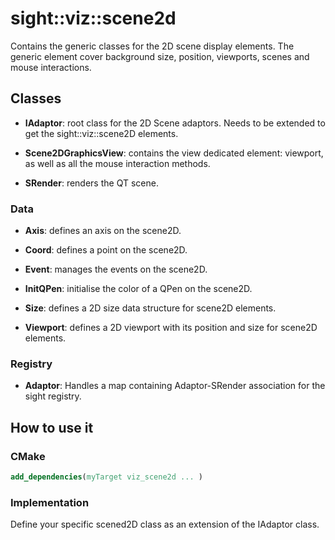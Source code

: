 # sight::viz::scene2d

Contains the generic classes for the 2D scene display elements. 
The generic element cover background size, position, viewports, scenes and mouse interactions.

## Classes

* **IAdaptor**: root class for the 2D Scene adaptors. Needs to be extended to get the sight::viz::scene2D elements. 

* **Scene2DGraphicsView**: contains the view dedicated element: viewport, as well as all the mouse interaction methods. 

* **SRender**: renders the QT scene. 
 
### Data

* **Axis**: defines an axis on the scene2D.

* **Coord**: defines a point on the scene2D.

* **Event**: manages the events on the scene2D.

* **InitQPen**: initialise the color of a QPen on the scene2D.

* **Size**: defines a 2D size data structure for scene2D elements.

* **Viewport**: defines a 2D viewport with its position and size for scene2D elements.
 
### Registry

* **Adaptor**: Handles a map containing Adaptor-SRender association for the sight registry.

 
## How to use it

### CMake

```cmake
add_dependencies(myTarget viz_scene2d ... )
```

### Implementation

Define your specific scened2D class as an extension of the IAdaptor class. 



